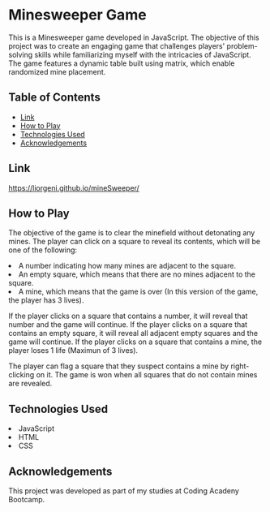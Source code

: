 <h1> Minesweeper Game</h1> 
This is a Minesweeper game developed in JavaScript. The objective of this project was to create an engaging game that challenges players' problem-solving skills while familiarizing myself with the intricacies of JavaScript. The game features a dynamic table built using matrix, which enable randomized mine placement.

<h2>Table of Contents</h2>

- [Link](#link)
- [How to Play](#how-to-play)
- [Technologies Used](#technologies-used)
- [Acknowledgements](#acknowledgements)

## Link

https://liorgeni.github.io/mineSweeper/

## How to Play

The objective of the game is to clear the minefield without detonating any mines. The player can click on a square to reveal its contents, which will be one of the following:
<li>A number indicating how many mines are adjacent to the square.</li>
<li>An empty square, which means that there are no mines adjacent to the square.</li>
<li>A mine, which means that the game is over (In this version of the game, the player has 3 lives).</li>

If the player clicks on a square that contains a number, it will reveal that number and the game will continue. If the player clicks on a square that contains an empty square, it will reveal all adjacent empty squares and the game will continue. If the player clicks on a square that contains a mine, the player loses 1 life (Maximun of 3 lives).

The player can flag a square that they suspect contains a mine by right-clicking on it. The game is won when all squares that do not contain mines are revealed.


## Technologies Used

<li> JavaScript</li>
<li>HTML</li>
<li>CSS</li>

## Acknowledgements

This project was developed as part of my studies at Coding Acadeny Bootcamp.

